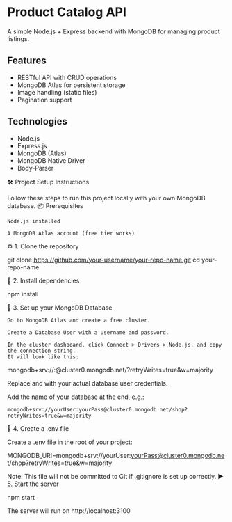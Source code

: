 # Product Catalog API

A simple Node.js + Express backend with MongoDB for managing product listings.

## Features

- RESTful API with CRUD operations
- MongoDB Atlas for persistent storage
- Image handling (static files)
- Pagination support

## Technologies

- Node.js
- Express.js
- MongoDB (Atlas)
- MongoDB Native Driver
- Body-Parser

🛠 Project Setup Instructions

Follow these steps to run this project locally with your own MongoDB database.
📦 Prerequisites

    Node.js installed

    A MongoDB Atlas account (free tier works)

⚙️ 1. Clone the repository

git clone https://github.com/your-username/your-repo-name.git
cd your-repo-name

📁 2. Install dependencies

npm install

🔐 3. Set up your MongoDB Database

    Go to MongoDB Atlas and create a free cluster.

    Create a Database User with a username and password.

    In the cluster dashboard, click Connect > Drivers > Node.js, and copy the connection string.
    It will look like this:

mongodb+srv://<username>:<password>@cluster0.mongodb.net/?retryWrites=true&w=majority

Replace <username> and <password> with your actual database user credentials.

Add the name of your database at the end, e.g.:

    mongodb+srv://yourUser:yourPass@cluster0.mongodb.net/shop?retryWrites=true&w=majority

🧪 4. Create a .env file

Create a .env file in the root of your project:

MONGODB_URI=mongodb+srv://yourUser:yourPass@cluster0.mongodb.net/shop?retryWrites=true&w=majority

Note: This file will not be committed to Git if .gitignore is set up correctly.
▶️ 5. Start the server

npm start

The server will run on http://localhost:3100
